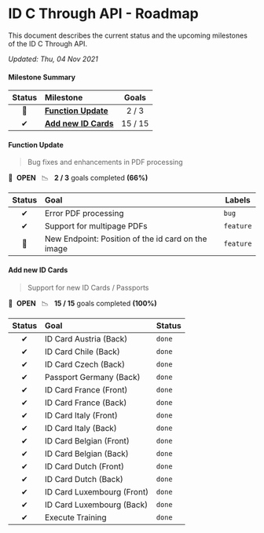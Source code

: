 # ID C Through API - Roadmap

This document describes the current status and the upcoming milestones of the ID C Through API.

*Updated: Thu, 04 Nov 2021*

#### Milestone Summary

| Status | Milestone | Goals |
| :---: | :--- | :---: |
| 🚀 | **[Function Update](#function-update)** | 2 / 3 |
| ✔ | **[Add new ID Cards](#add-new-idcards)** | 15 / 15 |

#### Function Update
> Bug fixes and enhancements in PDF processing

🚀 &nbsp;**OPEN** &nbsp;&nbsp;📉 &nbsp;&nbsp;**2 / 3** goals completed **(66%)** 

| Status | Goal | Labels |
| :---: | :--- | --- |
| ✔ | Error PDF processing  |`bug`|
| ✔ | Support for multipage PDFs  |`feature`|
| 🚀 | New Endpoint: Position of the id card on the image  |`feature`|
  
#### Add new ID Cards
> Support for new ID Cards / Passports

🚀 &nbsp;**OPEN** &nbsp;&nbsp;📉 &nbsp;&nbsp;**15 / 15** goals completed **(100%)**

| Status | Goal | Status |
| :---: | :--- | --- |
| ✔ | ID Card Austria (Back)  |`done`|
| ✔ | ID Card Chile (Back)  |`done`|
| ✔ | ID Card Czech (Back)  |`done`|
| ✔ | Passport Germany (Back)  |`done`|
| ✔ | ID Card France (Front)  |`done`|
| ✔ | ID Card France (Back)  |`done`|
| ✔ | ID Card Italy (Front)  |`done`|
| ✔ | ID Card Italy (Back)  |`done`|
| ✔ | ID Card Belgian (Front)  |`done`|
| ✔ | ID Card Belgian (Back)  |`done`|
| ✔ | ID Card Dutch (Front)  |`done`|
| ✔ | ID Card Dutch (Back)  |`done`|
| ✔ | ID Card Luxembourg (Front)  |`done`|
| ✔ | ID Card Luxembourg (Back)  |`done`|
| ✔ | Execute Training  |`done`|

